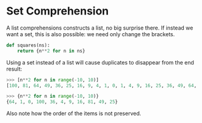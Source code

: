 # Set Comprehension

A list comprehensions constructs a list, no big surprise there.
If instead we want a set, this is also possible: we need only change the brackets.

```python
def squares(ns):
    return {n**2 for n in ns}
```

Using a set instead of a list will cause duplicates to disappear from the end result:

```python
>>> [n**2 for n in range(-10, 10)]
[100, 81, 64, 49, 36, 25, 16, 9, 4, 1, 0, 1, 4, 9, 16, 25, 36, 49, 64, 81]

>>> {n**2 for n in range(-10, 10)}
{64, 1, 0, 100, 36, 4, 9, 16, 81, 49, 25}
```

Also note how the order of the items is not preserved.

